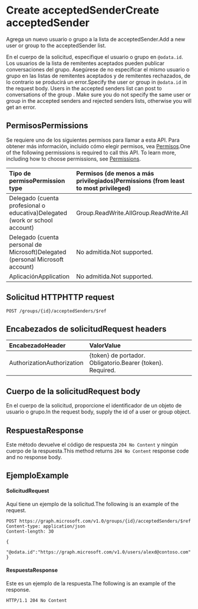 # <a name="create-acceptedsender"></a><span data-ttu-id="4bf10-101">Create acceptedSender</span><span class="sxs-lookup"><span data-stu-id="4bf10-101">Create acceptedSender</span></span>
<span data-ttu-id="4bf10-102">Agrega un nuevo usuario o grupo a la lista de acceptedSender.</span><span class="sxs-lookup"><span data-stu-id="4bf10-102">Add a new user or group to the acceptedSender list.</span></span>

<span data-ttu-id="4bf10-p101">En el cuerpo de la solicitud, especifique el usuario o grupo en `@odata.id`. Los usuarios de la lista de remitentes aceptados pueden publicar conversaciones del grupo. Asegúrese de no especificar el mismo usuario o grupo en las listas de remitentes aceptados y de remitentes rechazados, de lo contrario se producirá un error.</span><span class="sxs-lookup"><span data-stu-id="4bf10-p101">Specify the user or group in `@odata.id` in the request body. Users in the accepted senders list can post to conversations of the group . Make sure you do not specify the same user or group in the accepted senders and rejected senders lists, otherwise you will get an error.</span></span>

## <a name="permissions"></a><span data-ttu-id="4bf10-106">Permisos</span><span class="sxs-lookup"><span data-stu-id="4bf10-106">Permissions</span></span>
<span data-ttu-id="4bf10-p102">Se requiere uno de los siguientes permisos para llamar a esta API. Para obtener más información, incluido cómo elegir permisos, vea [Permisos](../../../concepts/permissions_reference.md).</span><span class="sxs-lookup"><span data-stu-id="4bf10-p102">One of the following permissions is required to call this API. To learn more, including how to choose permissions, see [Permissions](../../../concepts/permissions_reference.md).</span></span>

|<span data-ttu-id="4bf10-109">Tipo de permiso</span><span class="sxs-lookup"><span data-stu-id="4bf10-109">Permission type</span></span>      | <span data-ttu-id="4bf10-110">Permisos (de menos a más privilegiados)</span><span class="sxs-lookup"><span data-stu-id="4bf10-110">Permissions (from least to most privileged)</span></span>              |
|:--------------------|:---------------------------------------------------------|
|<span data-ttu-id="4bf10-111">Delegado (cuenta profesional o educativa)</span><span class="sxs-lookup"><span data-stu-id="4bf10-111">Delegated (work or school account)</span></span> | <span data-ttu-id="4bf10-112">Group.ReadWrite.All</span><span class="sxs-lookup"><span data-stu-id="4bf10-112">Group.ReadWrite.All</span></span>    |
|<span data-ttu-id="4bf10-113">Delegado (cuenta personal de Microsoft)</span><span class="sxs-lookup"><span data-stu-id="4bf10-113">Delegated (personal Microsoft account)</span></span> | <span data-ttu-id="4bf10-114">No admitida.</span><span class="sxs-lookup"><span data-stu-id="4bf10-114">Not supported.</span></span>    |
|<span data-ttu-id="4bf10-115">Aplicación</span><span class="sxs-lookup"><span data-stu-id="4bf10-115">Application</span></span> | <span data-ttu-id="4bf10-116">No admitida.</span><span class="sxs-lookup"><span data-stu-id="4bf10-116">Not supported.</span></span> |

## <a name="http-request"></a><span data-ttu-id="4bf10-117">Solicitud HTTP</span><span class="sxs-lookup"><span data-stu-id="4bf10-117">HTTP request</span></span>
<!-- { "blockType": "ignored" } -->
```http
POST /groups/{id}/acceptedSenders/$ref
```
## <a name="request-headers"></a><span data-ttu-id="4bf10-118">Encabezados de solicitud</span><span class="sxs-lookup"><span data-stu-id="4bf10-118">Request headers</span></span>
| <span data-ttu-id="4bf10-119">Encabezado</span><span class="sxs-lookup"><span data-stu-id="4bf10-119">Header</span></span>       | <span data-ttu-id="4bf10-120">Valor</span><span class="sxs-lookup"><span data-stu-id="4bf10-120">Value</span></span> |
|:---------------|:--------|
| <span data-ttu-id="4bf10-121">Authorization</span><span class="sxs-lookup"><span data-stu-id="4bf10-121">Authorization</span></span>  | <span data-ttu-id="4bf10-p103">{token} de portador. Obligatorio.</span><span class="sxs-lookup"><span data-stu-id="4bf10-p103">Bearer {token}. Required.</span></span>  |

## <a name="request-body"></a><span data-ttu-id="4bf10-124">Cuerpo de la solicitud</span><span class="sxs-lookup"><span data-stu-id="4bf10-124">Request body</span></span>
<span data-ttu-id="4bf10-125">En el cuerpo de la solicitud, proporcione el identificador de un objeto de usuario o grupo.</span><span class="sxs-lookup"><span data-stu-id="4bf10-125">In the request body, supply the id of a user or group object.</span></span>

## <a name="response"></a><span data-ttu-id="4bf10-126">Respuesta</span><span class="sxs-lookup"><span data-stu-id="4bf10-126">Response</span></span>
<span data-ttu-id="4bf10-127">Este método devuelve el código de respuesta `204 No Content` y ningún cuerpo de la respuesta.</span><span class="sxs-lookup"><span data-stu-id="4bf10-127">This method returns `204 No Content` response code and no response body.</span></span>

## <a name="example"></a><span data-ttu-id="4bf10-128">Ejemplo</span><span class="sxs-lookup"><span data-stu-id="4bf10-128">Example</span></span>
#### <a name="request"></a><span data-ttu-id="4bf10-129">Solicitud</span><span class="sxs-lookup"><span data-stu-id="4bf10-129">Request</span></span>
<span data-ttu-id="4bf10-130">Aquí tiene un ejemplo de la solicitud.</span><span class="sxs-lookup"><span data-stu-id="4bf10-130">The following is an example of the request.</span></span>
<!-- {
  "blockType": "request",
  "name": "create_acceptedsender"
}-->
```http
POST https://graph.microsoft.com/v1.0/groups/{id}/acceptedSenders/$ref
Content-type: application/json
Content-length: 30

{
  "@odata.id":"https://graph.microsoft.com/v1.0/users/alexd@contoso.com"
}
```

#### <a name="response"></a><span data-ttu-id="4bf10-131">Respuesta</span><span class="sxs-lookup"><span data-stu-id="4bf10-131">Response</span></span>
<span data-ttu-id="4bf10-132">Este es un ejemplo de la respuesta.</span><span class="sxs-lookup"><span data-stu-id="4bf10-132">The following is an example of the response.</span></span>
<!-- {
  "blockType": "response",
  "truncated": true
} -->
```http
HTTP/1.1 204 No Content
```

<!-- uuid: 8fcb5dbc-d5aa-4681-8e31-b001d5168d79
2015-10-25 14:57:30 UTC -->
<!-- {
  "type": "#page.annotation",
  "description": "Create acceptedSender",
  "keywords": "",
  "section": "documentation",
  "tocPath": ""
}-->
